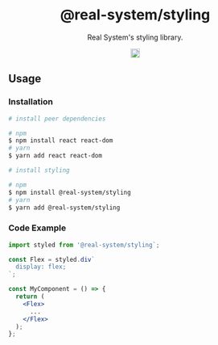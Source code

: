 <h1 align="center">@real-system/styling</h1>
<p align="center">Real System's styling library.</p>
<p align="center">
<a href="https://badge.fury.io/js/@real-system%2Fstyling"><img src="https://badge.fury.io/js/@real-system%2Fstyling.svg" alt="npm version" height="18"/></a>
</p>

## Usage

### Installation

```bash
# install peer dependencies

# npm
$ npm install react react-dom
# yarn
$ yarn add react react-dom

# install styling

# npm
$ npm install @real-system/styling
# yarn
$ yarn add @real-system/styling
```

### Code Example

```jsx
import styled from '@real-system/styling`;

const Flex = styled.div`
  display: flex;
`;

const MyComponent = () => {
  return (
    <Flex>
      ...
    </Flex>
  );
};

```
